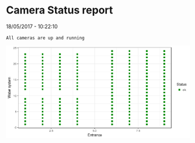 Camera Status report
================
18/05/2017 - 10:22:10

    All cameras are up and running

![](camreport_files/figure-markdown_github/unnamed-chunk-2-1.png)
